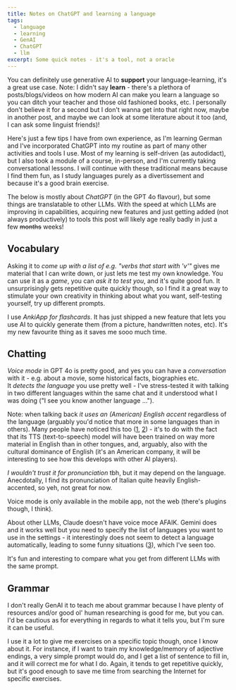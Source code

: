 ```yaml
---
title: Notes on ChatGPT and learning a language
tags:
  - language
  - learning
  - GenAI
  - ChatGPT
  - llm
excerpt: Some quick notes - it's a tool, not a oracle 
---
```


You can definitely use generative AI to **support** your language-learning, it's a great use case. Note: I didn't say **learn** - there's a plethora of posts/blogs/videos on how modern AI can make you learn a language so you can ditch your teacher and those old fashioned books, etc. I personally don't believe it for a second but I don't wanna get into that right now, maybe in another post, and maybe we can look at some literature about it too (and, I can ask some linguist friends)! 

Here's just a few tips I have from own experience, as I'm learning German and I've incorporated ChatGPT into my routine as part of many other activities and tools I use. Most of my learning is self-driven (as autodidact), but I also took a module of a course, in-person, and I'm currently taking conversational lessons. I will continue with these traditional means because I find them fun, as I study languages purely as a divertissement and because it's a good brain exercise.

The below is mostly about *ChatGPT* (in the GPT 4o flavour), but some things are translatable to other LLMs. With the speed at which LLMs are improving in capabilities, acquiring new features and just getting added (not always productively) to tools this post will likely age really badly in just a few ~~months~~ weeks!

## Vocabulary 

Asking it to *come up with a list of e.g. "verbs that start with 'v'"* gives me material that I can write down, or just lets me test my own knowledge. You can use it as a *game*, you can *ask it to test you*, and it's quite good fun. It unsurprisingly gets repetitive quite quickly though, so I find it a great way to stimulate your own creativity in thinking about what you want, self-testing yourself, try up different prompts.

I use *AnkiApp for flashcards*. It has just shipped a new feature that lets you use AI to quickly generate them (from a picture, handwritten notes, etc). It's my new favourite thing as it saves me sooo much time.

## Chatting

*Voice mode* in GPT 4o is pretty good, and yes you can have a *conversation* with it - e.g. about a movie, some historical facts, biographies etc.  
It *detects the language* you use pretty well - I've stress-tested it with talking in two different languages within the same chat and it understood what I was doing ("I see you know another language ..."). 

Note: when talking back *it uses an (American) English accent* regardless of the language (arguably you'd notice that more in some languages than in others). Many people have noticed this too ([1](https://www.reddit.com/r/ChatGPT/comments/182om5r/why_does_chatgpt_have_an_accent/), [2](https://www.reddit.com/r/ChatGPT/comments/182687i/its_curious_how_italian_voices_ended_up_with_an/?share_id=hFOVOmDjFoGPhvtrf45FE&utm_content=2&utm_medium=android_app&utm_name=androidcss&utm_source=share&utm_term=1)) - it's to do with the fact that its TTS (text-to-speech) model will have been trained on way more material in English than in other tongues, and, arguably, also with the cultural dominance of English (it's an American company, it will be interesting to see how this develops with other AI players). 

*I wouldn't trust it for pronunciation* tbh, but it may depend on the language. Anecdotally, I find its pronunciation of Italian quite heavily English-accented, so yeh, not great for now. 

Voice mode is only available in the mobile app, not the web (there's plugins though, I think). 

About other LLMs, Claude doesn't have voice moce AFAIK. Gemini does and it works well but you need to specify the list of languages you want to use in the settings - it interestingly does not seem to detect a language automatically, leading to some funny situations ([3](https://www.reddit.com/r/languagelearning/comments/1b0hkue/language_learning_and_gemini/)), which I've seen too. 

It's fun and interesting to compare what you get from different LLMs with the same prompt.

## Grammar
 
I don't really GenAI it to teach me about grammar because I have plenty of resources and/or good ol' human researching is good for me, but you can. I'd be cautious as for everything in regards to what it tells you, but I'm sure it can be useful. 

I use it a lot to give me exercises on a specific topic though, once I know about it. For instance, if I want to train my knowledge/memory of adjective endings, a very simple prompt would do, and I get a list of sentence to fill in, and it will correct me for what I do. Again, it tends to get repetitive quickly, but it's good enough to save me time from searching the Internet for specific exercises.